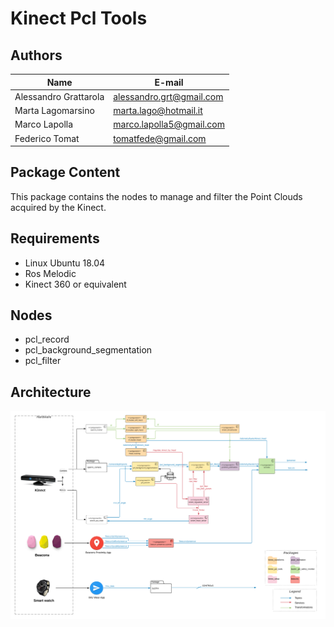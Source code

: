 # Kinect Pcl Tools

## Authors
| Name | E-mail |
|------|--------|
| Alessandro Grattarola | alessandro.grt@gmail.com |
| Marta Lagomarsino | marta.lago@hotmail.it |
| Marco Lapolla | marco.lapolla5@gmail.com |
| Federico Tomat | tomatfede@gmail.com |

## Package Content
This package contains the nodes to manage and filter the Point Clouds acquired by the Kinect.

## Requirements
* Linux Ubuntu 18.04
* Ros Melodic
* Kinect 360 or equivalent

## Nodes
* pcl_record
* pcl_background_segmentation
* pcl_filter

## Architecture
<p align="center"> 
<img src="https://github.com/EmaroLab/gesture_based_interface/blob/master/input_architecture.png">
</p>
